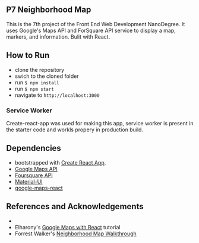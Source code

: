 ## P7 Neighborhood Map

This is the 7th project of the Front End Web Development NanoDegree. It uses Google's Maps API and ForSquare API service to display a map, markers, and information. Bulit with React.

## How to Run

* clone the repository
* swich to the cloned folder
* run `$ npm install`
* run `$ npm start`
* navigate to `http://localhost:3000`


### Service Worker

Create-react-app was used for making this app, service worker is present in the starter code and workls propery in production build.

## Dependencies

- bootstrapped with [Create React App](https://github.com/facebookincubator/create-react-app).
- [Google Maps API](https://cloud.google.com/maps-platform/)
- [Foursquare API](https://developer.foursquare.com/)
- [Material-UI](https://material-ui.com/)
- [google-maps-react](https://github.com/fullstackreact/google-maps-react)

## References and Acknowledgements

* 
* Elharony's [Google Maps with React](https://www.youtube.com/channel/UCcWSbBe_s-T_gZRnqFbtyIA) tutorial
* Forrest Walker's [Neighborhood Map Walkthrough](https://www.youtube.com/playlist?list=PL4rQq4MQP1crXuPtruu_eijgOUUXhcUCP)